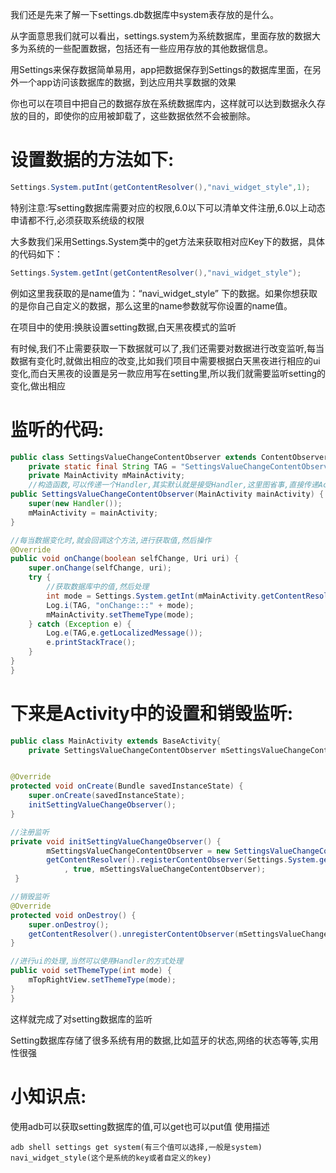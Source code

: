我们还是先来了解一下settings.db数据库中system表存放的是什么。

从字面意思我们就可以看出，settings.system为系统数据库，里面存放的数据大多为系统的一些配置数据，包括还有一些应用存放的其他数据信息。

用Settings来保存数据简单易用，app把数据保存到Settings的数据库里面，在另外一个app访问该数据库的数据，到达应用共享数据的效果

你也可以在项目中把自己的数据存放在系统数据库内，这样就可以达到数据永久存放的目的，即使你的应用被卸载了，这些数据依然不会被删除。

# 设置数据的方法如下:

```java
Settings.System.putInt(getContentResolver(),"navi_widget_style",1);
```

特别注意:写setting数据库需要对应的权限,6.0以下可以清单文件注册,6.0以上动态申请都不行,必须获取系统级的权限

大多数我们采用Settings.System类中的get方法来获取相对应Key下的数据，具体的代码如下：

```java
Settings.System.getInt(getContentResolver(),"navi_widget_style");
```

例如这里我获取的是name值为：“navi_widget_style” 下的数据。如果你想获取的是你自己自定义的数据，那么这里的name参数就写你设置的name值。

在项目中的使用:换肤设置setting数据,白天黑夜模式的监听

有时候,我们不止需要获取一下数据就可以了,我们还需要对数据进行改变监听,每当数据有变化时,就做出相应的改变,比如我们项目中需要根据白天黑夜进行相应的ui变化,而白天黑夜的设置是另一款应用写在setting里,所以我们就需要监听setting的变化,做出相应

# 监听的代码:

```java
public class SettingsValueChangeContentObserver extends ContentObserver {
    private static final String TAG = "SettingsValueChangeContentObserver";
    private MainActivity mMainActivity;
    //构造函数,可以传递一个Handler,其实默认就是接受Handler,这里图省事,直接传递Activity过来了
public SettingsValueChangeContentObserver(MainActivity mainActivity) {
    super(new Handler());
    mMainActivity = mainActivity;
}

//每当数据变化时,就会回调这个方法,进行获取值,然后操作
@Override
public void onChange(boolean selfChange, Uri uri) {
    super.onChange(selfChange, uri);
    try {
    	//获取数据库中的值,然后处理
        int mode = Settings.System.getInt(mMainActivity.getContentResolver(),"navi_widget_style");
        Log.i(TAG, "onChange:::" + mode);
        mMainActivity.setThemeType(mode);
    } catch (Exception e) {
        Log.e(TAG,e.getLocalizedMessage());
        e.printStackTrace();
    }
}
}
```

# 下来是Activity中的设置和销毁监听:

```java
public class MainActivity extends BaseActivity{
	private SettingsValueChangeContentObserver mSettingsValueChangeContentObserver;


@Override
protected void onCreate(Bundle savedInstanceState) {
    super.onCreate(savedInstanceState);
    initSettingValueChangeObserver();
}

//注册监听
private void initSettingValueChangeObserver() {
        mSettingsValueChangeContentObserver = new SettingsValueChangeContentObserver(this);
        getContentResolver().registerContentObserver(Settings.System.getUriFor("navi_widget_style"
        	, true, mSettingsValueChangeContentObserver);
 }

//销毁监听
@Override
protected void onDestroy() {
    super.onDestroy();
    getContentResolver().unregisterContentObserver(mSettingsValueChangeContentObserver);
}

//进行ui的处理,当然可以使用Handler的方式处理
public void setThemeType(int mode) {
    mTopRightView.setThemeType(mode);
}
}
```
这样就完成了对setting数据库的监听

Setting数据库存储了很多系统有用的数据,比如蓝牙的状态,网络的状态等等,实用性很强

# 小知识点:

使用adb可以获取setting数据库的值,可以get也可以put值
使用描述

```shell
adb shell settings get system(有三个值可以选择,一般是system) navi_widget_style(这个是系统的key或者自定义的key)
```